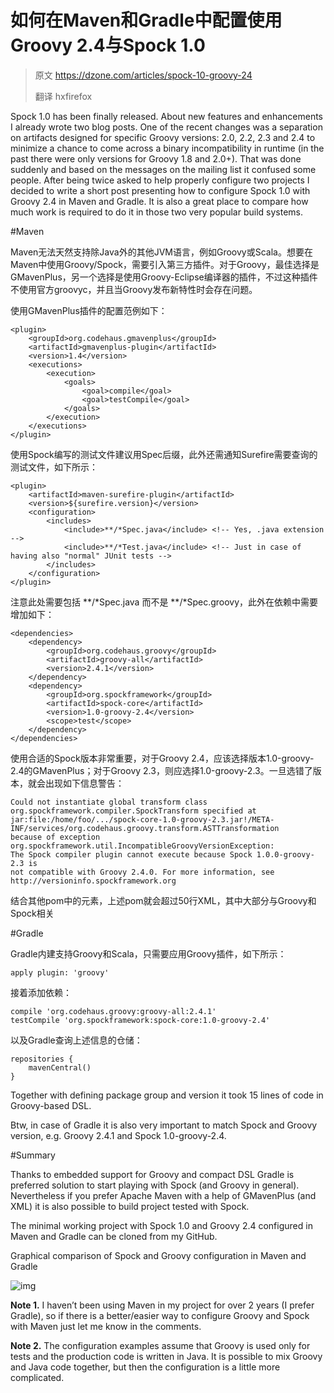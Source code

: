 如何在Maven和Gradle中配置使用Groovy 2.4与Spock 1.0
======================================================================

>原文 https://dzone.com/articles/spock-10-groovy-24
>
>翻译 hxfirefox

Spock 1.0 has been finally released. About new features and enhancements I already wrote two blog posts. One of the recent changes was a separation on artifacts designed for specific Groovy versions: 2.0, 2.2, 2.3 and 2.4 to minimize a chance to come across a binary incompatibility in runtime (in the past there were only versions for Groovy 1.8 and 2.0+). That was done suddenly and based on the messages on the mailing list it confused some people. After being twice asked to help properly configure two projects I decided to write a short post presenting how to configure Spock 1.0 with Groovy 2.4 in Maven and Gradle. It is also a great place to compare how much work is required to do it in those two very popular build systems.

#Maven

Maven无法天然支持除Java外的其他JVM语言，例如Groovy或Scala。想要在Maven中使用Groovy/Spock，需要引入第三方插件。对于Groovy，最佳选择是GMavenPlus，另一个选择是使用Groovy-Eclipse编译器的插件，不过这种插件不使用官方groovyc，并且当Groovy发布新特性时会存在问题。

使用GMavenPlus插件的配置范例如下：

```
<plugin>
    <groupId>org.codehaus.gmavenplus</groupId>
    <artifactId>gmavenplus-plugin</artifactId>
    <version>1.4</version>
    <executions>
        <execution>
            <goals>
                <goal>compile</goal>
                <goal>testCompile</goal>
            </goals>
        </execution>
    </executions>
</plugin>
```
使用Spock编写的测试文件建议用Spec后缀，此外还需通知Surefire需要查询的测试文件，如下所示：

```
<plugin>
    <artifactId>maven-surefire-plugin</artifactId>
    <version>${surefire.version}</version>
    <configuration>
        <includes>
            <include>**/*Spec.java</include> <!-- Yes, .java extension -->
            <include>**/*Test.java</include> <!-- Just in case of having also "normal" JUnit tests -->
        </includes>
    </configuration>
</plugin>
```
注意此处需要包括 \*\*/\*Spec.java 而不是 \*\*/\*Spec.groovy，此外在依赖中需要增加如下：

```
<dependencies>
    <dependency>
        <groupId>org.codehaus.groovy</groupId>
        <artifactId>groovy-all</artifactId>
        <version>2.4.1</version>
    </dependency>
    <dependency>
        <groupId>org.spockframework</groupId>
        <artifactId>spock-core</artifactId>
        <version>1.0-groovy-2.4</version>
        <scope>test</scope>
    </dependency>
</dependencies>
```
使用合适的Spock版本非常重要，对于Groovy 2.4，应该选择版本1.0-groovy-2.4的GMavenPlus；对于Groovy 2.3，则应选择1.0-groovy-2.3。一旦选错了版本，就会出现如下信息警告：

```
Could not instantiate global transform class
org.spockframework.compiler.SpockTransform specified at
jar:file:/home/foo/.../spock-core-1.0-groovy-2.3.jar!/META-INF/services/org.codehaus.groovy.transform.ASTTransformation
because of exception
org.spockframework.util.IncompatibleGroovyVersionException:
The Spock compiler plugin cannot execute because Spock 1.0.0-groovy-2.3 is
not compatible with Groovy 2.4.0. For more information, see
http://versioninfo.spockframework.org
```
结合其他pom中的元素，上述pom就会超过50行XML，其中大部分与Groovy和Spock相关

#Gradle

Gradle内建支持Groovy和Scala，只需要应用Groovy插件，如下所示：

```
apply plugin: 'groovy'
```
接着添加依赖：

```
compile 'org.codehaus.groovy:groovy-all:2.4.1'
testCompile 'org.spockframework:spock-core:1.0-groovy-2.4'
```
以及Gradle查询上述信息的仓储：

```
repositories {
    mavenCentral()
}
```
Together with defining package group and version it took 15 lines of code in Groovy-based DSL.

Btw, in case of Gradle it is also very important to match Spock and Groovy version, e.g. Groovy 2.4.1 and Spock 1.0-groovy-2.4.

#Summary

Thanks to embedded support for Groovy and compact DSL Gradle is preferred solution to start playing with Spock (and Groovy in general). Nevertheless if you prefer Apache Maven with a help of GMavenPlus (and XML) it is also possible to build project tested with Spock.

The minimal working project with Spock 1.0 and Groovy 2.4 configured in Maven and Gradle can be cloned from my GitHub.

Graphical comparison of Spock and Groovy configuration in Maven and Gradle

![img](https://solidsoft.files.wordpress.com/2015/03/spock-groovy-maven-gradle.png)

**Note 1.** I haven’t been using Maven in my project for over 2 years (I prefer Gradle), so if there is a better/easier way to configure Groovy and Spock with Maven just let me know in the comments.

**Note 2.** The configuration examples assume that Groovy is used only for tests and the production code is written in Java. It is possible to mix Groovy and Java code together, but then the configuration is a little more complicated.
